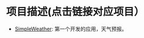 # 项目描述(点击链接对应项目）

- [SimpleWeather](https://github.com/summit4you/BID/tree/master/SimpleWeather): 第一个开发的应用，天气预报。
